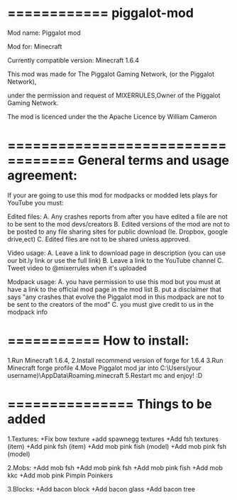 ============
piggalot-mod
============
Mod name: Piggalot mod

Mod for: Minecraft

Currently compatible version: Minecraft 1.6.4

This mod was made for The Piggalot Gaming Network, (or the Piggalot Network), 

under the permission and request of MIXERRULES,Owner of the Piggalot Gaming Network.

The mod is licenced under the the Apache Licence by William Cameron

==================================
General terms and usage agreement:
==================================
If your are going to use this mod for modpacks or modded lets plays for YouTube you must:
 
Edited files:
A. Any crashes reports from after you have edited a file are not to be sent to the mod devs/creators
B. Edited versions of the mod are not to be posted to any file sharing sites for public download (Ie. Dropbox, google drive,ect)
C. Edited files are not to be shared unless approved.
 
Video usage:
A. Leave a link to download page in description (you can use our bit.ly link or use the full link)
B. Leave a link to the YouTube channel
C. Tweet video to @mixerrules when it's uploaded

Modpack usage: 
A. you have permission to use this mod but you must at have a link to the official mod page in the mod list
B. put a disclaimer that says "any crashes that evolve the Piggalot mod in this modpack are not to be sent to the creators of the mod"
C. you must give credit to us in the modpack info

===========
How to install:
===========
1.Run Minecraft 1.6.4,
2.Install recommend version of forge for 1.6.4
3.Run Minecraft forge profile
4.Move Piggalot mod jar into C:\Users\(your username)\AppData\Roaming\.minecraft
5.Restart mc and enjoy! :D

===============
Things to be added
===============
1.Textures:
+Fix bow texture
+add spawnegg textures
+Add fsh textures (item)
+Add pink fsh (item)
+Add mob pink fish (model)
+Add mob pink fsh (model)

2.Mobs:
+Add mob fsh
+Add mob pink fsh
+Add mob pink fish
+Add mob kkc 
+Add mob pink Pimpin Poinkers 

3.Blocks: 
+Add bacon block
+Add bacon glass
+Add bacon tree 
